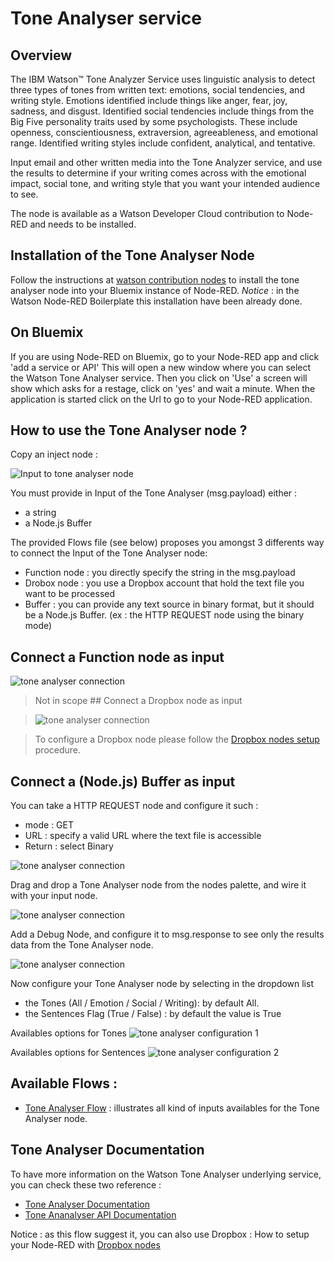 # Tone Analyser service

## Overview

The IBM Watson™ Tone Analyzer Service uses linguistic analysis to detect three types of tones from written text: emotions, social tendencies, and writing style. Emotions identified include things like anger, fear, joy, sadness, and disgust. Identified social tendencies include things from the Big Five personality traits used by some psychologists. These include openness, conscientiousness, extraversion, agreeableness, and emotional range. Identified writing styles include confident, analytical, and tentative.

Input email and other written media into the Tone Analyzer service, and use the results to determine if your writing comes across with the emotional impact, social tone, and writing style that you want your intended audience to see. 

The node is available as a Watson Developer Cloud contribution to Node-RED and needs to be installed. 

## Installation of the Tone Analyser Node

Follow the instructions at [watson contribution nodes](/watson_contribution_nodes/README.md) 
to install the tone analyser node into your Bluemix instance of Node-RED. 
*Notice* : in the Watson Node-RED Boilerplate this installation have been already done.

## On Bluemix

If you are using Node-RED on Bluemix, go to your Node-RED app and click 'add a service or API' This will open a new window where you can select the Watson Tone Analyser service. Then you click on 'Use' a screen will show which asks for a restage, click on 'yes' and wait a minute. When the application is started click on the Url to go to your Node-RED application.

## How to use the Tone Analyser node ?

Copy an inject node :

![Input to tone analyser node](images/tone_analyser_1.png)

You must provide in Input of the Tone Analyser (msg.payload) either :

- a string
- a Node.js Buffer

The provided Flows file (see below) proposes you amongst 3 differents way to connect the Input of the Tone Analyser node:

- Function node : you directly specify the string in the msg.payload
- Drobox node : you use a Dropbox account that hold the text file you want to be processed
- Buffer : you can provide any text source in binary format, but it should be a Node.js Buffer. (ex : the HTTP REQUEST node using the binary mode)

## Connect a Function node as input

![tone analyser connection](images/tone_analyser_2.png)

> Not in scope ## Connect a Dropbox node as input

>![tone analyser connection](images/tone_analyser_3.png)

> To configure a Dropbox node please follow the [Dropbox nodes setup](https://github.com/watson-developer-cloud/node-red-labs/tree/master/utilities/dropbox_setup) procedure.

## Connect a (Node.js) Buffer as input

You can take a HTTP REQUEST node and configure it such :
- mode : GET
- URL : specify a valid URL where the text file is accessible
- Return : select Binary

![tone analyser connection](images/tone_analyser_4.png)

Drag and drop a Tone Analyser node from the nodes palette, and wire it with your input node.

![tone analyser connection](images/tone_analyser_5.png)

Add a Debug Node, and configure it to msg.response to see only the results data from the Tone Analyser node.

![tone analyser connection](images/tone_analyser_6.png)

Now configure your Tone Analyser node by selecting in the dropdown list 
- the Tones (All / Emotion / Social / Writing): by default All. 
- the Sentences Flag (True / False) : by default the value is True

Availables options for Tones
![tone analyser configuration 1](images/tone_analyser_7.png)

Availables options for Sentences
![tone analyser configuration 2](images/tone_analyser_8.png)

## Available Flows :
- [Tone Analyser Flow](flow.json) : illustrates all kind of inputs availables for the Tone Analyser node.

## Tone Analyser Documentation

To have more information on the Watson Tone Analyser underlying service, you can check these two reference :
- [Tone Analyser Documentation](http://www.ibm.com/smarterplanet/us/en/ibmwatson/developercloud/doc/tone-analyzer/)
- [Tone Ananalyser API Documentation](http://www.ibm.com/smarterplanet/us/en/ibmwatson/developercloud/tone-analyzer/api/v3/)


<n>Notice</b> : as this flow suggest it, you can also use Dropbox  : How to setup your Node-RED with [Dropbox nodes](https://github.com/watson-developer-cloud/node-red-labs/tree/master/utilities/dropbox_setup)


